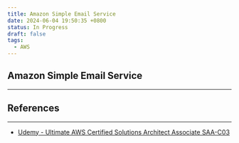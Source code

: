 ```yaml
---
title: Amazon Simple Email Service
date: 2024-06-04 19:50:35 +0800
status: In Progress
draft: false
tags:
  - AWS
---
```

## Amazon Simple Email Service
---


## References
---
- [Udemy - Ultimate AWS Certified Solutions Architect Associate SAA-C03](https://www.udemy.com/course/aws-certified-solutions-architect-associate-saa-c03)
